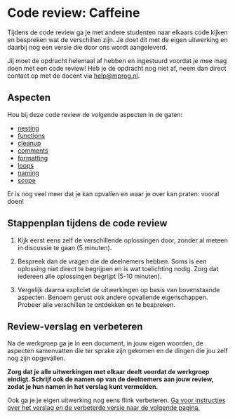 # Code review: Caffeine

Tijdens de code review ga je met andere studenten naar elkaars code kijken en bespreken wat de verschillen zijn. Je doet dit met de eigen uitwerking en daarbij nog een versie die door ons wordt aangeleverd.

Jij moet de opdracht helemaal af hebben en ingestuurd voordat je mee mag doen met een code review! Heb je de opdracht nog niet af, neem dan direct contact op met de docent via <help@mprog.nl>.

## Aspecten

Hou bij deze code review de volgende aspecten in de gaten:

- [nesting](/quality/aspects/nesting)
- [functions](/quality/aspects/functions)
- [cleanup](/quality/aspects/cleanup)
- [comments](/quality/aspects/comments)
- [formatting](/quality/aspects/formatting)
- [loops](/quality/aspects/loops)
- [naming](/quality/aspects/naming)
- [scope](/quality/aspects/scope)

Er is nog veel meer dat je kan opvallen en waar je over kan praten: vooral doen!

## Stappenplan tijdens de code review

1.  Kijk eerst eens zelf de verschillende oplossingen door, zonder al meteen in discussie te gaan (5 minuten).

2.  Bespreek dan de vragen die de deelnemers hebben. Soms is een oplossing niet direct te begrijpen en is wat toelichting nodig. Zorg dat iedereen alle oplossingen begrijpt (5-10 minuten).

3.  Vergelijk daarna expliciet de uitwerkingen op basis van bovenstaande aspecten. Benoem gerust ook andere opvallende eigenschappen. Probeer alle verschillen te ontdekken en te bespreken.

## Review-verslag en verbeteren

Na de werkgroep ga je in een document, in jouw eigen woorden, de aspecten samenvatten die ter sprake zijn gekomen en de dingen die jou zelf nog zijn opgevallen.

**Zorg dat je alle uitwerkingen met elkaar deelt voordat de werkgroep eindigt. Schrijf ook de namen op van de deelnemers aan jouw review, zodat je hun namen in het verslag kunt vermelden.**

Ook ga je je eigen uitwerking nog eens flink verbeteren. [Ga voor instructies over het verslag en de verbeterde versie naar de volgende pagina.](/reviews/r3/revised)
